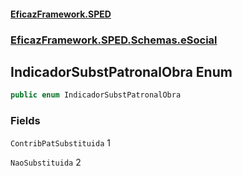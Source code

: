 #### [EficazFramework.SPED](EficazFrameworkSPED.md 'EficazFramework SPED')
### [EficazFramework.SPED.Schemas.eSocial](EficazFramework.SPED.Schemas.eSocial.md 'EficazFramework.SPED.Schemas.eSocial')

## IndicadorSubstPatronalObra Enum

```csharp
public enum IndicadorSubstPatronalObra
```
### Fields

<a name='EficazFramework.SPED.Schemas.eSocial.IndicadorSubstPatronalObra.ContribPatSubstituida'></a>

`ContribPatSubstituida` 1

<a name='EficazFramework.SPED.Schemas.eSocial.IndicadorSubstPatronalObra.NaoSubstituida'></a>

`NaoSubstituida` 2